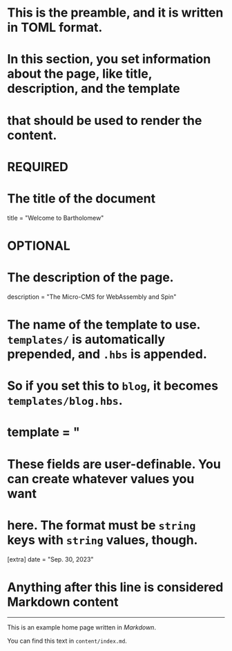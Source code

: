 # This is the preamble, and it is written in TOML format.

# In this section, you set information about the page, like title, description, and the template

# that should be used to render the content.

# REQUIRED

# The title of the document

title = "Welcome to Bartholomew"

# OPTIONAL

# The description of the page.

description = "The Micro-CMS for WebAssembly and Spin"

# The name of the template to use. `templates/` is automatically prepended, and `.hbs` is appended.

# So if you set this to `blog`, it becomes `templates/blog.hbs`.

# template = "

# These fields are user-definable. You can create whatever values you want

# here. The format must be `string` keys with `string` values, though.

[extra]
date = "Sep. 30, 2023"

# Anything after this line is considered Markdown content

---

This is an example home page written in _Markdown_.

You can find this text in `content/index.md`.
